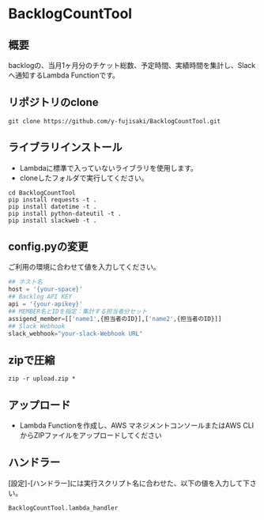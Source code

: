 # BacklogCountTool
## 概要
backlogの、当月1ヶ月分のチケット総数、予定時間、実績時間を集計し、Slackへ通知するLambda Functionです。

## リポジトリのclone
```
git clone https://github.com/y-fujisaki/BacklogCountTool.git
```

## ライブラリインストール
* Lambdaに標準で入っていないライブラリを使用します。
* cloneしたフォルダで実行してください。

```
cd BacklogCountTool
pip install requests -t .
pip install datetime -t .
pip install python-dateutil -t .
pip install slackweb -t .
```

## config.pyの変更
ご利用の環境に合わせて値を入力してください。

``` config.py
## ホスト名
host = '{your-space}' 
## Backlog API KEY
api = '{your-apikey}'
## MEMBER名とIDを指定：集計する担当者分セット
assigend_member=[['name1',{担当者のID}],['name2',{担当者のID}]]
## Slack Webhook
slack_webhook="your-slack-Webhook URL"

```

## zipで圧縮

```
zip -r upload.zip *
```

## アップロード
* Lambda Functionを作成し、AWS マネジメントコンソールまたはAWS CLIからZIPファイルをアップロードしてください

## ハンドラー
[設定]-[ハンドラー]には実行スクリプト名に合わせた、以下の値を入力して下さい。

```
BacklogCountTool.lambda_handler
```
